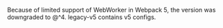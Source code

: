 Because of limited support of WebWorker in Webpack 5, the version was downgraded to @^4. legacy-v5 contains v5 configs.